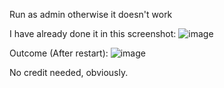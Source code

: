 Run as admin otherwise it doesn't work

I have already done it in this screenshot: ![image](https://user-images.githubusercontent.com/68871451/197453299-fc156a4d-815e-4db0-95a1-14966567576e.png)

Outcome (After restart): ![image](https://user-images.githubusercontent.com/68871451/197453321-84b1ebb6-fff3-437c-ada9-2819dab0ac0a.png)

No credit needed, obviously.
